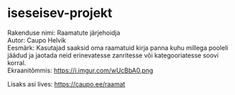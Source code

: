 # iseseisev-projekt

Rakenduse nimi: Raamatute järjehoidja  
Autor: Caupo Helvik  
Eesmärk: Kasutajad saaksid oma raamatuid kirja panna kuhu millega pooleli jäädud ja jaotada neid erinevatesse zanritesse või kategooriatesse soovi korral.  
Ekraanitõmmis: https://i.imgur.com/wUcBbA0.png  
  
Lisaks asi lives: https://caupo.ee/raamat  